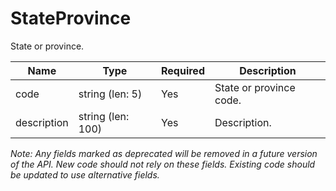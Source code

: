 # StateProvince

State or province.

| Name | Type | Required | Description |
| - | - | - | - |
| code | string (len: 5) | Yes | State or province code. |
| description | string (len: 100) | Yes | Description. |

*Note: Any fields marked as deprecated will be removed in a future version of the API. New code should not rely on these fields. Existing code should be updated to use alternative fields.*
